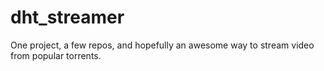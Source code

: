 dht_streamer
============

One project, a few repos, and hopefully an awesome way to stream video from popular torrents.
